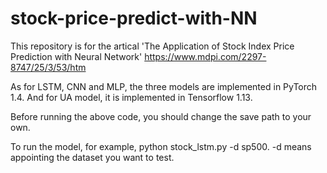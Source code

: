 # stock-price-predict-with-NN
This repository is for the artical 'The Application of Stock Index Price Prediction with Neural Network' 
https://www.mdpi.com/2297-8747/25/3/53/htm

As for LSTM, CNN and MLP, the three models are implemented in PyTorch 1.4.
And for UA model, it is implemented in Tensorflow 1.13.

Before running the above code, you should change the save path to your own.

To run the model, for example, python stock_lstm.py -d sp500.  -d means appointing the dataset you want to test.
